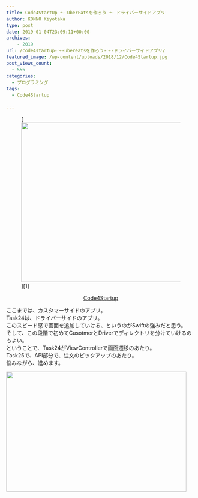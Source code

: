```yaml
---
title: Code4StartUp ～ UberEatsを作ろう ～ ドライバーサイドアプリ
author: KONNO Kiyotaka
type: post
date: 2019-01-04T23:09:11+00:00
archives:
    - 2019
url: /code4startup-～-ubereatsを作ろう-～-ドライバーサイドアプリ/
featured_image: /wp-content/uploads/2018/12/Code4Startup.jpg
post_views_count:
  - 556
categories:
  - プログラミング
tags:
  - Code4Startup

---
```

 <figure class="wp-block-image is-resized">[<img src="/uploads/2018/12/Code4Startup.jpg?resize=800%2C425&ssl=1" alt="" class="wp-image-2504" width="800" height="425" srcset="/uploads/2018/12/Code4Startup.jpg?w=800&ssl=1 800w, /uploads/2018/12/Code4Startup.jpg?resize=300%2C159&ssl=1 300w, /uploads/2018/12/Code4Startup.jpg?resize=768%2C408&ssl=1 768w" sizes="(max-width: 800px) 100vw, 800px" />][1]</figure> 

<p style="text-align:center">
  <a href="https://code4startup.com/?ref=kiyotakakonno">Code4Startup</a>
</p>

ここまでは、カスタマーサイドのアプリ。  
Task24は、ドライバーサイドのアプリ。  
このスピード感で画面を追加していける、というのがSwiftの強みだと思う。  
そして、この段階で初めてCusotmerとDriverでディレクトリを分けていけるのもよい。  
ということで、Task24がViewControllerで画面遷移のあたり。  
Task25で、API部分で、注文のピックアップのあたり。  
悩みながら、進めます。

<a href="//af.moshimo.com/af/c/click?a_id=1238348&#038;p_id=1782&#038;pc_id=3412&#038;pl_id=25148&#038;guid=ON" target="_blank" rel="nofollow"><img src="https://i2.wp.com/image.moshimo.com/af-img/0303/000000025148.jpg?resize=480%2C320" width="480" height="320" style="border:none;" data-recalc-dims="1" /></a><img src="//i.moshimo.com/af/i/impression?a_id=1238348&#038;p_id=1782&#038;pc_id=3412&#038;pl_id=25148" width="1" height="1" style="border:none;" />

 [1]: https://code4startup.com/?ref=kiyotakakonno